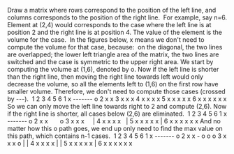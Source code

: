Draw a matrix where rows correspond to the position of the left line, and columns corresponds to the position of the right line.
​
For example, say n=6. Element at (2,4) would corresponds to the case where the left line is at position 2 and the right line is at position 4. The value of the element is the volume for the case.
​
In the figures below, x means we don't need to compute the volume for that case, because:
​
on the diagonal, the two lines are overlapped;
the lower left triangle area of the matrix, the two lines are switched and the case is symmetric to the upper right area.
We start by computing the volume at (1,6), denoted by o. Now if the left line is shorter than the right line, then moving the right line towards left would only decrease the volume, so all the elements left to (1,6) on the first row have smaller volume. Therefore, we don't need to compute those cases (crossed by ---).
​
1 2 3 4 5 6
1 x ------- o
2 x x
3 x x x
4 x x x x
5 x x x x x
6 x x x x x x
So we can only move the left line towards right to 2 and compute (2,6). Now if the right line is shorter, all cases below (2,6) are eliminated.
​
1 2 3 4 5 6
1 x ------- o
2 x x       o
3 x x x     |
4 x x x x   |
5 x x x x x |
6 x x x x x x
And no matter how this o path goes, we end up only need to find the max value on this path, which contains n-1 cases.
​
1 2 3 4 5 6
1 x ------- o
2 x x - o o o
3 x x x o | |
4 x x x x | |
5 x x x x x |
6 x x x x x x